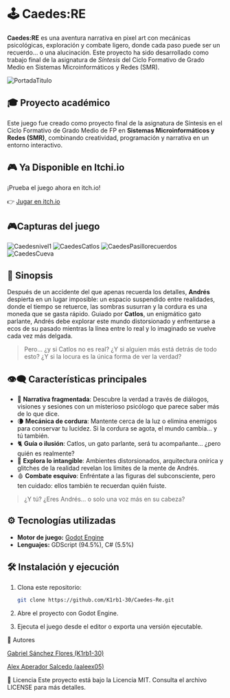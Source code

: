 # 🕹️ Caedes:RE

**Caedes:RE** es una aventura narrativa en pixel art con mecánicas psicológicas, exploración y combate ligero, donde cada paso puede ser un recuerdo... o una alucinación. Este proyecto ha sido desarrollado como trabajo final de la asignatura de *Síntesis* del Ciclo Formativo de Grado Medio en Sistemas Microinformáticos y Redes (SMR).

![PortadaTitulo](https://github.com/user-attachments/assets/6d0b4f9d-578e-4ffd-a96a-0cd114f73d79)

## 🎓 Proyecto académico

Este juego fue creado como proyecto final de la asignatura de Síntesis en el Ciclo Formativo de Grado Medio de FP en **Sistemas Microinformáticos y Redes (SMR)**, combinando creatividad, programación y narrativa en un entorno interactivo.

## 🎮 Ya Disponible en Itchi.io

¡Prueba el juego ahora en itch.io!

👉 [Jugar en itch.io](https://k1rb1-30.itch.io/caedesre)

## 🎮Capturas del juego

![Caedesnivel1](https://github.com/user-attachments/assets/dd3f3e5a-579e-418f-93ca-8e7aa14a037b) 
![CaedesCatlos](https://github.com/user-attachments/assets/08efa187-98e7-4aba-87f6-999cbb1ea865) 
![CaedesPasillorecuerdos](https://github.com/user-attachments/assets/4346f3e0-2f69-45df-bb8b-84b334b7725d)
![CaedesCueva](https://github.com/user-attachments/assets/c5bfb570-577f-41aa-ad03-1bcf4d3b2454)




## 🧠 Sinopsis

Después de un accidente del que apenas recuerda los detalles, **Andrés** despierta en un lugar imposible: un espacio suspendido entre realidades, donde el tiempo se retuerce, las sombras susurran y la cordura es una moneda que se gasta rápido. Guiado por **Catlos**, un enigmático gato parlante, Andrés debe explorar este mundo distorsionado y enfrentarse a ecos de su pasado mientras la línea entre lo real y lo imaginado se vuelve cada vez más delgada.

> Pero… ¿y si Catlos no es real? ¿Y si alguien más está detrás de todo esto? ¿Y si la locura es la única forma de ver la verdad?

## 👁‍🗨 Características principales

- 🧩 **Narrativa fragmentada**: Descubre la verdad a través de diálogos, visiones y sesiones con un misterioso psicólogo que parece saber más de lo que dice.
- 🌘 **Mecánica de cordura**: Mantente cerca de la luz o elimina enemigos para conservar tu lucidez. Si la cordura se agota, el mundo cambia... y tú también.
- 🐈 **Guía o ilusión**: Catlos, un gato parlante, será tu acompañante... ¿pero quién es realmente?
- 🧠 **Explora lo intangible**: Ambientes distorsionados, arquitectura onírica y glitches de la realidad revelan los límites de la mente de Andrés.
- 🩸 **Combate esquivo**: Enfréntate a las figuras del subconsciente, pero ten cuidado: ellos también te recuerdan quién fuiste.

> ¿Y tú? ¿Eres Andrés… o solo una voz más en su cabeza?

## ⚙️ Tecnologías utilizadas

- **Motor de juego:** [Godot Engine](https://godotengine.org/)
- **Lenguajes:** GDScript (94.5%), C# (5.5%)

## 🛠️ Instalación y ejecución

1. Clona este repositorio:

   ```bash
   git clone https://github.com/K1rb1-30/Caedes-Re.git

2. Abre el proyecto con Godot Engine.

3. Ejecuta el juego desde el editor o exporta una versión ejecutable.

👥 Autores

[Gabriel Sánchez Flores (K1rb1-30)](https://github.com/K1rb1-30)

[Alex Aperador Salcedo (aaleex05)](https://github.com/aaleex05)


📄 Licencia
Este proyecto está bajo la Licencia MIT. Consulta el archivo LICENSE para más detalles.
